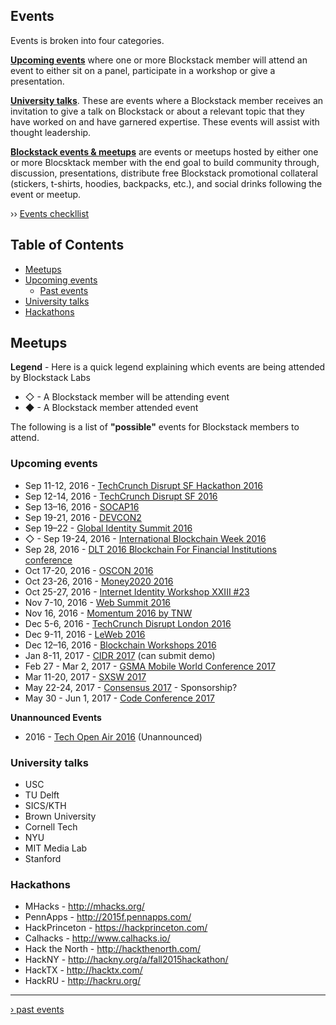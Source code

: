 ## Events
Events is broken into four categories. 

**[Upcoming events](#upcoming-events)** where one or more Blockstack member will attend an event to either sit on a panel, participate in a workshop or give a presentation. 

**[University talks](#university-talks)**. These are events where a Blockstack member receives an invitation to give a talk on Blockstack or about a relevant topic that they have worked on and have garnered expertise. These events will assist with thought leadership.

**[Blockstack events & meetups](#blockstack-events--meetups)** are events or meetups hosted by either one or more Blocsktack member with the end goal to build community through, discussion, presentations, distribute free Blockstack promotional collateral (stickers, t-shirts, hoodies, backpacks, etc.), and social drinks following the event or meetup.


›› [Events checkllist](events-checklist.md)


## Table of Contents
* [Meetups](meetups.md)
* [Upcoming events](#upcoming-events)
  * [Past events](past-events.md)
* [University talks](#university-talks)
* [Hackathons](#hackathons)


## Meetups

**Legend** - Here is a quick legend explaining which events are being attended by Blockstack Labs
* ◇ - A Blockstack member will be attending event
* ◆ - A Blockstack member attended event

The following is a list of **"possible"** events for Blockstack members to attend.
### Upcoming events
* Sep 11-12, 2016 - [TechCrunch Disrupt SF Hackathon 2016](http://techcrunch.com/event-info/disrupt-sf-2016/disrupt-sf-hackathon-2016/)
* Sep 12-14, 2016 - [TechCrunch Disrupt SF 2016](http://techcrunch.com/event-info/disrupt-sf-2016/)
* Sep 13–16, 2016 - [SOCAP16](http://socialcapitalmarkets.net/)
* Sep 19-21, 2016 - [DEVCON2](https://ethereumfoundation.org/devcon/)
* Sep 19–22 - [Global Identity Summit 2016](http://events.afcea.org/GlobalID16/Public/MainHall.aspx?ID=57390&sortMenu=101000)
* ◇ - Sep 19-24, 2016 - [International Blockchain Week 2016](https://blog.ethereum.org/2016/04/05/devcon2-and-blockchain-summit-shanghai-september2016/)
* Sep 28, 2016 - [DLT 2016 Blockchain For Financial Institutions conference](http://www.imn.org/investment-management/conference/DLT2016-Blockchain-Financial-Institutions/)
* Oct 17-20, 2016 - [OSCON 2016](http://conferences.oreilly.com/oscon/)
* Oct 23-26, 2016 - [Money2020 2016](http://www.money2020.com/)
* Oct 25-27, 2016 - [Internet Identity Workshop XXIII #23](http://www.internetidentityworkshop.com/)
* Nov 7-10, 2016 - [Web Summit 2016](https://websummit.net/)
* Nov 16, 2016 - [Momentum 2016 by TNW](http://thenextweb.com/momentum/)
* Dec 5-6, 2016 - [TechCrunch Disrupt London 2016](http://techcrunch.com/event-info/disrupt-london-2016/)
* Dec 9-11, 2016 - [LeWeb 2016](http://paris.leweb.co/)
* Dec 12–16, 2016 - [Blockchain Workshops 2016](http://blockchainworkshops.org)
* Jan 8-11, 2017 - [CIDR 2017](http://cidrdb.org/cidr2017/cfp.html) (can submit demo)
* Feb 27 - Mar 2, 2017 - [GSMA Mobile World Conference 2017](https://www.mobileworldcongress.com/)
* Mar 11-20, 2017 - [SXSW 2017](http://www.sxsw.com/)
* May 22-24, 2017 - [Consensus 2017](http://www.coindesk.com/events/consensus-2017/) - Sponsorship?
* May 30 - Jun 1, 2017 - [Code Conference 2017](https://events.recode.net/events/code-conference-2017/)

**Unannounced Events**
* 2016 - [Tech Open Air 2016](http://techopenair.la/) (Unannounced)

### University talks
* USC
* TU Delft
* SICS/KTH
* Brown University
* Cornell Tech
* NYU
* MIT Media Lab
* Stanford

### Hackathons
* MHacks - http://mhacks.org/
* PennApps - http://2015f.pennapps.com/
* HackPrinceton - https://hackprinceton.com/
* Calhacks - http://www.calhacks.io/
* Hack the North - http://hackthenorth.com/
* HackNY - http://hackny.org/a/fall2015hackathon/
* HackTX - http://hacktx.com/
* HackRU - http://hackru.org/

***

[› past events](past-events.md)
